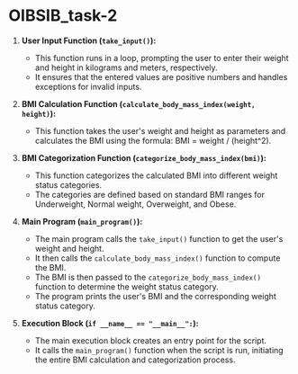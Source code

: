 # OIBSIB_task-2

1. **User Input Function (`take_input()`):**
   - This function runs in a loop, prompting the user to enter their weight and height in kilograms and meters, respectively.
   - It ensures that the entered values are positive numbers and handles exceptions for invalid inputs.

2. **BMI Calculation Function (`calculate_body_mass_index(weight, height)`):**
   - This function takes the user's weight and height as parameters and calculates the BMI using the formula: BMI = weight / (height^2).

3. **BMI Categorization Function (`categorize_body_mass_index(bmi)`):**
   - This function categorizes the calculated BMI into different weight status categories.
   - The categories are defined based on standard BMI ranges for Underweight, Normal weight, Overweight, and Obese.

4. **Main Program (`main_program()`):**
   - The main program calls the `take_input()` function to get the user's weight and height.
   - It then calls the `calculate_body_mass_index()` function to compute the BMI.
   - The BMI is then passed to the `categorize_body_mass_index()` function to determine the weight status category.
   - The program prints the user's BMI and the corresponding weight status category.

5. **Execution Block (`if __name__ == "__main__":`):**
   - The main execution block creates an entry point for the script.
   - It calls the `main_program()` function when the script is run, initiating the entire BMI calculation and categorization process.

